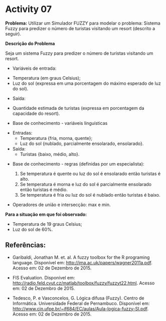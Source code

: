 # Activity 07

**Problema:** Utilizar um Simulador FUZZY para modelar o problema: Sistema Fuzzy para predizer o número de turistas visitando um resort (descrito a seguir).

**Descrição do Problema**

Seja um sistema Fuzzy para predizer o número de turistas visitando um resort.

* Variáveis de entrada:
 - Temperatura (em graus Celsius);
 - Luz do sol (expressa em uma porcentagem do máximo esperado de luz do sol).

* Saída:
 - Quantidade estimada de turistas (expressa em porcentagem da capacidade do resort).

* Base de conhecimento - variáveis linguísticas
 - Entradas:
   - Temperatura {fria, morna, quente};
   - Luz do sol {nublado, parcialmente ensolarado, ensolarado}.
 - Saída:
   - Turistas {baixo, médio, alto}.

* Base de conhecimento - regras (definidas por um especialista):

  1. Se temperatura é quente ou luz do sol é ensolarado então turistas é alto.
  2. Se temperatura é morna e luz do sol é parcialmente ensolarado então turistas é médio.
  3. Se temperatura é fria ou luz do sol é nublado então turistas é baixo.

* Operadores de união e intersecção: max e min.

**Para a situação em que foi observado:**
- Temperatura de 19 graus Celsius;
- Luz do sol de 60%.


## Referências:

- Garibaldi, Jonathan M. et. al. A fuzzy toolbox for the R programing language. Disponível em: <http://ima.ac.uk/papers/wagner2011a.pdf>. Acesso em: 02 de Dezembro de 2015.

- FIS Evaluation. Disponível em: <http://radio.feld.cvut.cz/matlab/toolbox/fuzzy/fuzzyt22.html>. Acesso em: 02 de Dezembro de 2015.

- Tedesco, P. e Vasconcelos, G. Lógica difusa (Fuzzy). Centro de Informática. Universidade Federal de Pernambuco. Disponível em: <http://www.cin.ufpe.br/~if684/EC/aulas/Aula-logica-fuzzy-SI.pdf>. Acesso em: 02 de Dezembro de 2015.
